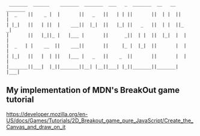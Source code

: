 ```
 _______  ______    _______  _______  ___   _  _______  __   __  _______ 
|  _    ||    _ |  |       ||   _   ||   | | ||       ||  | |  ||       |
| |_|   ||   | ||  |    ___||  |_|  ||   |_| ||   _   ||  | |  ||_     _|
|       ||   |_||_ |   |___ |       ||      _||  | |  ||  |_|  |  |   |  
|  _   | |    __  ||    ___||       ||     |_ |  |_|  ||       |  |   |  
| |_|   ||   |  | ||   |___ |   _   ||    _  ||       ||       |  |   |  
|_______||___|  |_||_______||__| |__||___| |_||_______||_______|  |___|  
```

## My implementation of MDN's BreakOut game tutorial

https://developer.mozilla.org/en-US/docs/Games/Tutorials/2D_Breakout_game_pure_JavaScript/Create_the_Canvas_and_draw_on_it